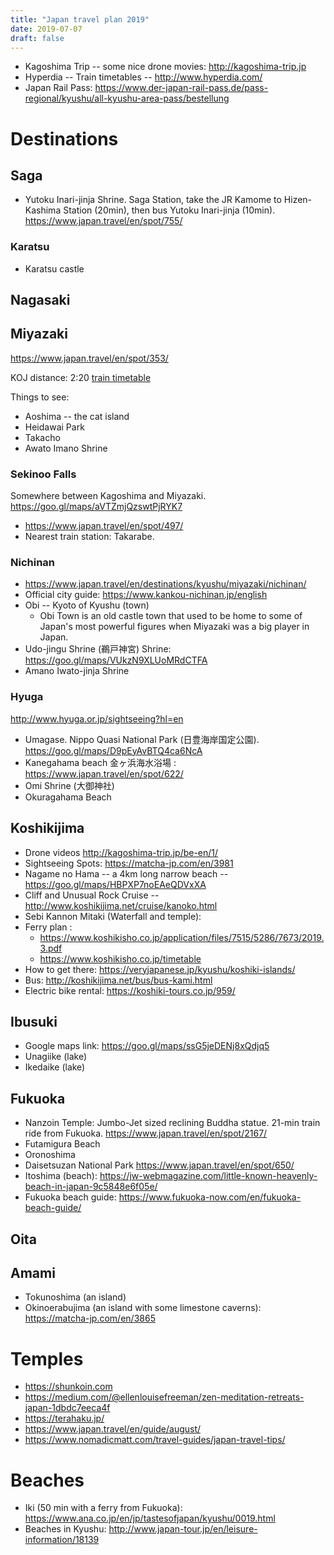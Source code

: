 ```yaml
---
title: "Japan travel plan 2019"
date: 2019-07-07
draft: false
---
```


* Kagoshima Trip -- some nice drone movies: http://kagoshima-trip.jp
* Hyperdia -- Train timetables -- http://www.hyperdia.com/
* Japan Rail Pass: https://www.der-japan-rail-pass.de/pass-regional/kyushu/all-kyushu-area-pass/bestellung

# Destinations

## Saga

* Yutoku Inari-jinja Shrine. Saga Station, take the JR Kamome to Hizen-Kashima Station (20min), then bus Yutoku Inari-jinja (10min). https://www.japan.travel/en/spot/755/

### Karatsu

* Karatsu castle

## Nagasaki

## Miyazaki

https://www.japan.travel/en/spot/353/

KOJ distance: 2:20  [train timetable](http://www.hyperdia.com/cgi/en/search.html?dep_node=KAGOSHIMA-CHUO&arv_node=MIYAZAKI&via_node01=&via_node02=&via_node03=&year=2019&month=08&day=12&hour=05&minute=00&search_type=0&search_way=&transtime=undefined&sort=0&max_route=5&faretype=0&ship=off&lmlimit=null&search_target=route&facility=reserved&sum_target=7)

Things to see:

* Aoshima -- the cat island
* Heidawai Park
* Takacho
* Awato Imano Shrine

### Sekinoo Falls

Somewhere between Kagoshima and Miyazaki. https://goo.gl/maps/aVTZmjQzswtPjRYK7
* https://www.japan.travel/en/spot/497/
* Nearest train station: Takarabe.

### Nichinan

* https://www.japan.travel/en/destinations/kyushu/miyazaki/nichinan/
* Official city guide: https://www.kankou-nichinan.jp/english
* Obi -- Kyoto of Kyushu (town)
    * Obi Town is an old castle town that used to be home to some of Japan's most powerful figures when Miyazaki was a big player in Japan.
* Udo-jingu Shrine (鵜戸神宮) Shrine: https://goo.gl/maps/VUkzN9XLUoMRdCTFA
* Amano Iwato-jinja Shrine

### Hyuga

http://www.hyuga.or.jp/sightseeing?hl=en

* Umagase. Nippo Quasi National Park (日豊海岸国定公園). https://goo.gl/maps/D9pEyAvBTQ4ca6NcA
* Kanegahama beach 金ヶ浜海水浴場 : https://www.japan.travel/en/spot/622/ 
* Omi Shrine (大御神社)
* Okuragahama Beach

## Koshikijima

* Drone videos http://kagoshima-trip.jp/be-en/1/
* Sightseeing Spots: https://matcha-jp.com/en/3981
* Nagame no Hama -- a 4km long narrow beach -- https://goo.gl/maps/HBPXP7noEAeQDVxXA
* Cliff and Unusual Rock Cruise -- http://www.koshikijima.net/cruise/kanoko.html
* Sebi Kannon Mitaki (Waterfall and temple):
* Ferry plan :
    * https://www.koshikisho.co.jp/application/files/7515/5286/7673/2019.3.pdf
    * https://www.koshikisho.co.jp/timetable
* How to get there: https://veryjapanese.jp/kyushu/koshiki-islands/
* Bus: http://koshikijima.net/bus/bus-kami.html
* Electric bike rental: https://koshiki-tours.co.jp/959/

## Ibusuki

* Google maps link: https://goo.gl/maps/ssG5jeDENj8xQdjq5
* Unagiike (lake)
* Ikedaike (lake)

## Fukuoka

* Nanzoin Temple: Jumbo-Jet sized reclining Buddha statue. 21-min train ride from Fukuoka. https://www.japan.travel/en/spot/2167/
* Futamigura Beach
* Oronoshima
* Daisetsuzan National Park https://www.japan.travel/en/spot/650/
* Itoshima (beach): https://jw-webmagazine.com/little-known-heavenly-beach-in-japan-9c5848e6f05e/
* Fukuoka beach guide: https://www.fukuoka-now.com/en/fukuoka-beach-guide/

## Oita

## Amami

* Tokunoshima (an island)
* Okinoerabujima (an island with some limestone caverns): https://matcha-jp.com/en/3865

# Temples 

* https://shunkoin.com
* https://medium.com/@ellenlouisefreeman/zen-meditation-retreats-japan-1dbdc7eeca4f
* https://terahaku.jp/
* https://www.japan.travel/en/guide/august/
* https://www.nomadicmatt.com/travel-guides/japan-travel-tips/

# Beaches

* Iki (50 min with a ferry from Fukuoka): https://www.ana.co.jp/en/jp/tastesofjapan/kyushu/0019.html
* Beaches in Kyushu: http://www.japan-tour.jp/en/leisure-information/18139



